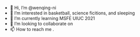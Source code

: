 - 👋 Hi, I’m @wenqing-ni
- 👀 I’m interested in basketball, science ficitions, and sleeping
- 🌱 I’m currently learning MSFE UIUC 2021
- 💞️ I’m looking to collaborate on 
- 📫 How to reach me .

<!---
wenqing-ni/wenqing-ni is a ✨ special ✨ repository because its `README.md` (this file) appears on your GitHub profile.
You can click the Preview link to take a look at your changes.
--->
